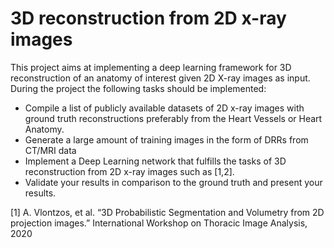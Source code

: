 # 3D reconstruction from 2D x-ray images

This project aims at implementing a deep learning framework for 3D reconstruction of an anatomy of interest given 2D X-ray images as input. During the project the following tasks should be implemented:

- Compile a list of publicly available datasets of 2D x-ray images with ground truth reconstructions preferably from the Heart Vessels or Heart Anatomy.
- Generate a large amount of training images in the form of DRRs from CT/MRI data 
- Implement a Deep Learning network that fulfills the tasks of 3D reconstruction from 2D x-ray images such as [1,2].
- Validate your results in comparison to the ground truth and present your results.


[1] A. Vlontzos, et al. “3D Probabilistic Segmentation and Volumetry from 2D projection images.” International Workshop on Thoracic Image Analysis, 2020
